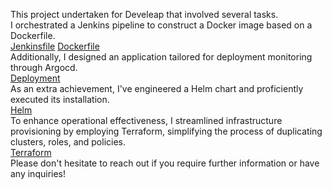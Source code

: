 This project undertaken for Develeap that involved several tasks. <br>
I orchestrated a Jenkins pipeline to construct a Docker image based on a Dockerfile. <br>
[Jenkinsfile](https://github.com/Daniel-Zolo/Develeap/blob/main/Jenkinsfile)   [Dockerfile](https://github.com/Daniel-Zolo/Develeap/blob/main/Dockerfile)<br>
Additionally, I designed an application tailored for deployment monitoring through Argocd.<br>
[Deployment](https://github.com/Daniel-Zolo/Develeap/tree/main/deployment)<br>
As an extra achievement, I've engineered a Helm chart and proficiently executed its installation.<br>
[Helm](https://github.com/Daniel-Zolo/Develeap/tree/main/Helm)<br>
To enhance operational effectiveness, I streamlined infrastructure provisioning by employing Terraform, 
simplifying the process of duplicating clusters, roles, and policies.<br>
[Terraform](https://github.com/Daniel-Zolo/Develeap/tree/main/Terraform)<br>
Please don't hesitate to reach out if you require further information or have any inquiries!
